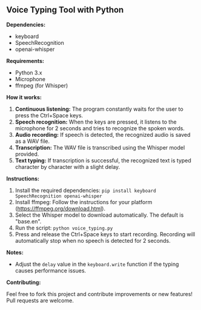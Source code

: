 ## Voice Typing Tool with Python

**Dependencies:**

* keyboard
* SpeechRecognition
* openai-whisper

**Requirements:**

* Python 3.x
* Microphone
* ffmpeg (for Whisper)

**How it works:**

1. **Continuous listening:** The program constantly waits for the user to press the Ctrl+Space keys.
2. **Speech recognition:** When the keys are pressed, it listens to the microphone for 2 seconds and tries to recognize the spoken words.
3. **Audio recording:** If speech is detected, the recognized audio is saved as a WAV file.
4. **Transcription:** The WAV file is transcribed using the Whisper model provided.
5. **Text typing:** If transcription is successful, the recognized text is typed character by character with a slight delay.

**Instructions:**

1. Install the required dependencies: `pip install keyboard SpeechRecognition openai-whisper`
2. Install ffmpeg: Follow the instructions for your platform (https://ffmpeg.org/download.html).
3. Select the Whisper model to download automatically. The default is "base.en".
5. Run the script: `python voice_typing.py`
6. Press and release the Ctrl+Space keys to start recording. Recording will automatically stop when no speech is detected for 2 seconds.

**Notes:**

* Adjust the `delay` value in the `keyboard.write` function if the typing causes performance issues.

**Contributing:**

Feel free to fork this project and contribute improvements or new features! Pull requests are welcome.
